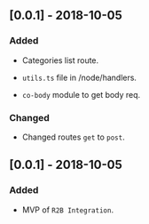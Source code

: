 ## [0.0.1] - 2018-10-05

### Added

- Categories list route.

- `utils.ts` file in /node/handlers.

- `co-body` module to get body req.

### Changed

- Changed routes `get` to `post`.

## [0.0.1] - 2018-10-05

### Added

- MVP of `R2B Integration`.
